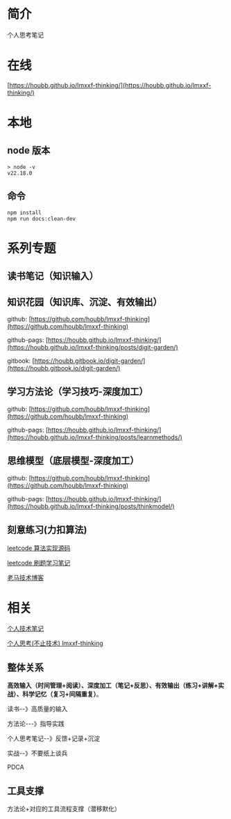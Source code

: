 # 简介

个人思考笔记

# 在线

[https://houbb.github.io/lmxxf-thinking/](https://houbb.github.io/lmxxf-thinking/)

# 本地

## node 版本

```
> node -v
v22.18.0
```

## 命令

```
npm install
npm run docs:clean-dev
```

# 系列专题

## 读书笔记（知识输入）

## 知识花园（知识库、沉淀、有效输出）

github: [https://github.com/houbb/lmxxf-thinking](https://github.com/houbb/lmxxf-thinking)

github-pags: [https://houbb.github.io/lmxxf-thinking/](https://houbb.github.io/lmxxf-thinking/posts/digit-garden/)

gitbook: [https://houbb.gitbook.io/digit-garden/](https://houbb.gitbook.io/digit-garden/)

## 学习方法论（学习技巧-深度加工）

github: [https://github.com/houbb/lmxxf-thinking](https://github.com/houbb/lmxxf-thinking)

github-pags: [https://houbb.github.io/lmxxf-thinking/](https://houbb.github.io/lmxxf-thinking/posts/learnmethods/)

## 思维模型（底层模型-深度加工）

github: [https://github.com/houbb/lmxxf-thinking](https://github.com/houbb/lmxxf-thinking)

github-pags: [https://houbb.github.io/lmxxf-thinking/](https://houbb.github.io/lmxxf-thinking/posts/thinkmodel/)

## 刻意练习(力扣算法)

[leetcode 算法实现源码](https://github.com/houbb/leetcode)

[leetcode 刷题学习笔记](https://github.com/houbb/leetcode-notes)

[老马技术博客](https://houbb.github.io/)

# 相关

[个人技术笔记](https://github/houbb/houbb.github.io)

[个人思考(不止技术) lmxxf-thinking](https://github/houbb/lmxxf-thinking)

## 整体关系

**高效输入（时间管理+阅读）、深度加工（笔记+反思）、有效输出（练习+讲解+实战）、科学记忆（复习+间隔重复）**。

读书--》高质量的输入

方法论---》指导实践

个人思考笔记--》反馈+记录+沉淀

实战--》不要纸上谈兵

PDCA

## 工具支撑

方法论+对应的工具流程支撑（潜移默化）